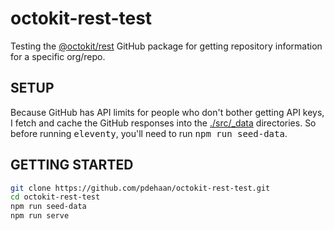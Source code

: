 # octokit-rest-test

Testing the [@octokit/rest](https://www.npmjs.com/package/@octokit/rest) GitHub package for getting repository information for a specific org/repo.

## SETUP

Because GitHub has API limits for people who don't bother getting API keys, I fetch and cache the GitHub responses into the [./src/_data](src/_data) directories. So before running <kbd>eleventy</kbd>, you'll need to run <kbd>npm run seed-data</kbd>.

## GETTING STARTED

```sh
git clone https://github.com/pdehaan/octokit-rest-test.git
cd octokit-rest-test
npm run seed-data
npm run serve
```
